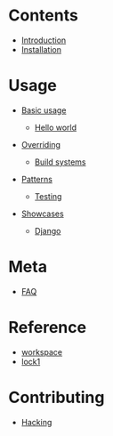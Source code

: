 # Contents

- [Introduction](./introduction.md)
- [Installation](./install.md)

# Usage

- [Basic usage]()
  - [Hello world](./usage/hello-world.md)

- [Overriding](./overriding/index.md)
  - [Build systems](./usage/overriding-build-systems.md)

- [Patterns]()
  - [Testing](./patterns/testing.md)

- [Showcases]()
  - [Django](./showcases/django.md)

# Meta

- [FAQ](./FAQ.md)

# Reference

- [workspace](./lib/workspace.md)
- [lock1](./lib/lock1.md)

# Contributing

- [Hacking](./HACKING.md)
